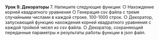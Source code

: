 **Урок 9. Декораторы**
7. Напишите следующие функции:
○ Нахождение корней квадратного уравнения
○ Генерация csv файла с тремя случайными числами в каждой строке.
100-1000 строк.
○ Декоратор, запускающий функцию нахождения корней квадратного
уравнения с каждой тройкой чисел из csv файла.
○ Декоратор, сохраняющий переданные параметры и результаты работы
функции в json файл.

